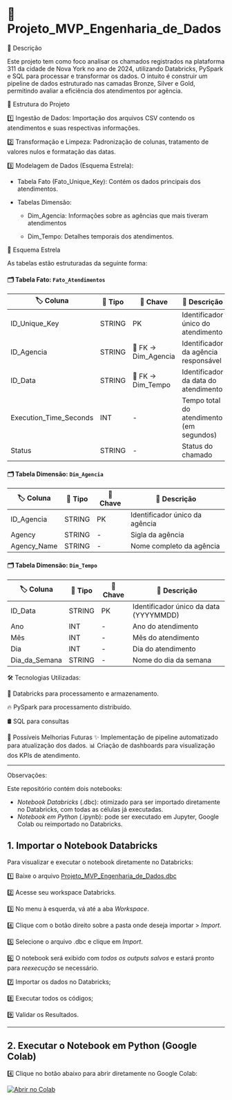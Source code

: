 # 🚀 Projeto_MVP_Engenharia_de_Dados

📌 Descrição

Este projeto tem como foco analisar os chamados registrados na plataforma 311 da cidade de Nova York no ano de 2024, utilizando Databricks, PySpark e SQL para processar e transformar os dados. O intuito é construir um pipeline de dados estruturado nas camadas Bronze, Silver e Gold, permitindo avaliar a eficiência dos atendimentos por agência.

📁 Estrutura do Projeto

1️⃣ Ingestão de Dados: Importação dos arquivos CSV contendo os atendimentos e suas respectivas informações.

2️⃣ Transformação e Limpeza: Padronização de colunas, tratamento de valores nulos e formatação das datas.

3️⃣ Modelagem de Dados (Esquema Estrela):

  * Tabela Fato (Fato_Unique_Key): Contém os dados principais dos atendimentos.

  * Tabelas Dimensão:
    * Dim_Agencia: Informações sobre as agências que mais tiveram atendimentos
    
    * Dim_Tempo: Detalhes temporais dos atendimentos.
      

🌟 Esquema Estrela

As tabelas estão estruturadas da seguinte forma:

#### 🗂️ Tabela Fato: `Fato_Atendimentos`

| 🏷️ Coluna                 | 📌 Tipo  | 🔑 Chave            | 📖 Descrição                              |
|---------------------------|---------|---------------------|------------------------------------------|
| ID_Unique_Key            | STRING  | PK               | Identificador único do atendimento      |
| ID_Agencia               | STRING  | 🔗 FK → Dim_Agencia | Identificador da agência responsável    |
| ID_Data                  | STRING  | 🔗 FK → Dim_Tempo   | Identificador da data do atendimento    |
| Execution_Time_Seconds   | INT     | -                   | Tempo total do atendimento (em segundos) |
| Status                   | STRING  | -                   | Status do chamado                       |

#### 🗂️ Tabela Dimensão: `Dim_Agencia`

| 🏷️ Coluna   | 📌 Tipo  | 🔑 Chave  | 📖 Descrição                  |
|------------|---------|----------|--------------------------------|
| ID_Agencia | STRING  | PK    | Identificador único da agência |
| Agency     | STRING  | -        | Sigla da agência              |
| Agency_Name| STRING  | -        | Nome completo da agência      |

#### 🗂️ Tabela Dimensão: `Dim_Tempo`

| 🏷️ Coluna        | 📌 Tipo  | 🔑 Chave  | 📖 Descrição                           |
|------------------|---------|----------|---------------------------------------|
| ID_Data        | STRING  | PK       | Identificador único da data (YYYYMMDD) |
| Ano            | INT     | -        | Ano do atendimento                    |
| Mês            | INT     | -        | Mês do atendimento                    |
| Dia            | INT     | -        | Dia do atendimento                    |
| Dia_da_Semana  | STRING  | -        | Nome do dia da semana                 |


🛠️ Tecnologias Utilizadas:

💾 Databricks para processamento e armazenamento.

🔥 PySpark para processamento distribuído.

🛢️ SQL para consultas

🔮 Possíveis Melhorias Futuras
✨ Implementação de pipeline automatizado para atualização dos dados.
📊 Criação de dashboards para visualização dos KPIs de atendimento.

---

Observações:

Este repositório contém dois notebooks:


- *Notebook Databricks* (.dbc): otimizado para ser importado diretamente no Databricks, com todas as células já executadas.
- *Notebook em Python* (.ipynb): pode ser executado em Jupyter, Google Colab ou reimportado no Databricks.


## 1. Importar o Notebook Databricks

Para visualizar e executar o notebook diretamente no Databricks:

1️⃣ Baixe o arquivo [Projeto_MVP_Engenharia_de_Dados.dbc](Projeto_MVP_Engenharia_de_Dados.dbc)

2️⃣ Acesse seu workspace Databricks.

3️⃣ No menu à esquerda, vá até a aba *Workspace*.

4️⃣ Clique com o botão direito sobre a pasta onde deseja importar > *Import*.

5️⃣ Selecione o arquivo .dbc e clique em *Import*.

6️⃣ O notebook será exibido com *todos os outputs salvos* e estará pronto para *reexecução* se necessário.

7️⃣ Importar os dados no Databricks;

8️⃣ Executar todos os códigos;

9️⃣ Validar os Resultados.

---

## 2. Executar o Notebook em Python (Google Colab)

4️⃣ Clique no botão abaixo para abrir diretamente no Google Colab:

[![Abrir no Colab](https://colab.research.google.com/assets/colab-badge.svg)](https://colab.research.google.com/github/HuriAnn/mvp-chamados-analytics/blob/main/Projeto_MVP_Engenharia_de_Dados.ipynb)

